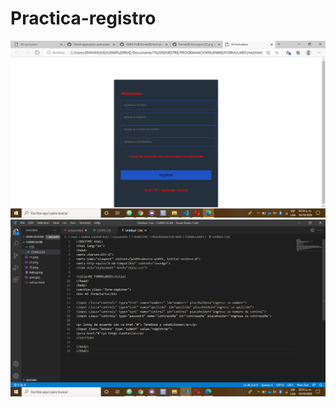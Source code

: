 # Practica-registro
![homem letra](https://github.com/GARE-HUB/Practica-registro/blob/main/55.png)
![homem letra](https://github.com/GARE-HUB/Practica-registro/blob/main/66.png)
